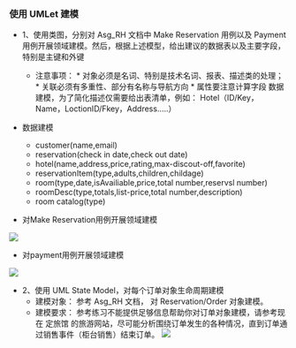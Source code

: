 ### 使用 UMLet 建模
* 1、使用类图，分别对 Asg_RH 文档中 Make Reservation 用例以及 Payment 用例开展领域建模。然后，根据上述模型，给出建议的数据表以及主要字段，特别是主键和外键 
    * 注意事项： 
                       * 对象必须是名词、特别是技术名词、报表、描述类的处理；
                       * 关联必须有多重性、部分有名称与导航方向
                       * 属性要注意计算字段
数据建模，为了简化描述仅需要给出表清单，例如： 
Hotel（ID/Key，Name，LoctionID/Fkey，Address…..）

* 数据建模
     * customer(name,email)
     * reservation(check in date,check out date)
     * hotel(name,address,price,rating,max-discout-off,favorite)
     * reservationItem(type,adults,children,childage)
     * room(type,date,isAvailiable,price,total number,reservsl number)
     * roomDesc(type,totals,list-price,total number,description)
     * room catalog(type)
* 对Make Reservation用例开展领域建模

![](https://i.imgur.com/W8dxIfQ.png)
* 对payment用例开展领域建模

![](https://i.imgur.com/ND9Yyq5.png)
* 2、使用 UML State Model，对每个订单对象生命周期建模 
     * 建模对象： 参考 Asg_RH 文档， 对 Reservation/Order 对象建模。
     * 建模要求： 参考练习不能提供足够信息帮助你对订单对象建模，请参考现在 定旅馆 的旅游网站，尽可能分析围绕订单发生的各种情况，直到订单通过销售事件（柜台销售）结束订单。
 ![](https://i.imgur.com/yamr07F.png)

